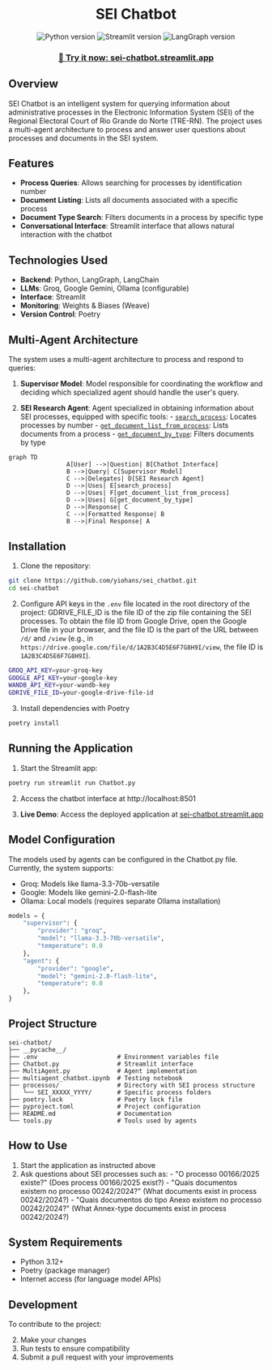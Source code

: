 <h1 align="center">SEI Chatbot</h1> 

<div align="center">
        <img src="https://img.shields.io/badge/Python-3.11+-blue?logo=python" alt="Python version">
        <img src="https://img.shields.io/badge/Streamlit-1.29.0+-green?logo=streamlit" alt="Streamlit version">
        <img src="https://img.shields.io/badge/LangGraph-0.0.20+-orange" alt="LangGraph version">
        <h3><a href="https://sei-chatbot.streamlit.app" target="_blank">🔗 Try it now: sei-chatbot.streamlit.app</a></h3>
</div>

## Overview

SEI Chatbot is an intelligent system for querying information about administrative processes in the Electronic Information System (SEI) of the Regional Electoral Court of Rio Grande do Norte (TRE-RN). The project uses a multi-agent architecture to process and answer user questions about processes and documents in the SEI system.

## Features

- **Process Queries**: Allows searching for processes by identification number
- **Document Listing**: Lists all documents associated with a specific process
- **Document Type Search**: Filters documents in a process by specific type
- **Conversational Interface**: Streamlit interface that allows natural interaction with the chatbot

## Technologies Used

- **Backend**: Python, LangGraph, LangChain
- **LLMs**: Groq, Google Gemini, Ollama (configurable)
- **Interface**: Streamlit
- **Monitoring**: Weights & Biases (Weave)
- **Version Control**: Poetry

## Multi-Agent Architecture

The system uses a multi-agent architecture to process and respond to queries:

1. **Supervisor Model**: Model responsible for coordinating the workflow and deciding which specialized agent should handle the user's query.

2. **SEI Research Agent**: Agent specialized in obtaining information about SEI processes, equipped with specific tools:
         - [`search_process`](tools.py): Locates processes by number
         - [`get_document_list_from_process`](tools.py): Lists documents from a process
         - [`get_document_by_type`](tools.py): Filters documents by type

```mermaid
graph TD
                A[User] -->|Question| B[Chatbot Interface]
                B -->|Query| C[Supervisor Model]
                C -->|Delegates| D[SEI Research Agent]
                D -->|Uses| E[search_process]
                D -->|Uses| F[get_document_list_from_process]
                D -->|Uses| G[get_document_by_type]
                D -->|Response| C
                C -->|Formatted Response| B
                B -->|Final Response| A
```
## Installation
1. Clone the repository:
```bash
git clone https://github.com/yiohans/sei_chatbot.git
cd sei-chatbot
```

2. Configure API keys in the `.env` file located in the root directory of the project:
GDRIVE_FILE_ID is the file ID of the zip file containing the SEI processes. To obtain the file ID from Google Drive, open the Google Drive file in your browser, and the file ID is the part of the URL between `/d/` and `/view` (e.g., in `https://drive.google.com/file/d/1A2B3C4D5E6F7G8H9I/view`, the file ID is `1A2B3C4D5E6F7G8H9I`).

```bash
GROQ_API_KEY=your-groq-key
GOOGLE_API_KEY=your-google-key
WANDB_API_KEY=your-wandb-key
GDRIVE_FILE_ID=your-google-drive-file-id
```

3. Install dependencies with Poetry
```bash
poetry install
```
## Running the Application

1. Start the Streamlit app:
```bash
poetry run streamlit run Chatbot.py
```

2. Access the chatbot interface at http://localhost:8501

3. **Live Demo**: Access the deployed application at [sei-chatbot.streamlit.app](https://sei-chatbot.streamlit.app)

## Model Configuration
The models used by agents can be configured in the Chatbot.py file. Currently, the system supports:

- Groq: Models like llama-3.3-70b-versatile
- Google: Models like gemini-2.0-flash-lite
- Ollama: Local models (requires separate Ollama installation)

```python
models = {
    "supervisor": {
        "provider": "groq",
        "model": "llama-3.3-70b-versatile",
        "temperature": 0.0
    },
    "agent": {
        "provider": "google",
        "model": "gemini-2.0-flash-lite",
        "temperature": 0.0
    },
}
```

## Project Structure

```
sei-chatbot/
├── __pycache__/
├── .env                      # Environment variables file
├── Chatbot.py                # Streamlit interface
├── MultiAgent.py             # Agent implementation
├── multiagent_chatbot.ipynb  # Testing notebook
├── processos/                # Directory with SEI process structure
│   └── SEI_XXXXX_YYYY/       # Specific process folders
├── poetry.lock               # Poetry lock file
├── pyproject.toml            # Project configuration
├── README.md                 # Documentation
└── tools.py                  # Tools used by agents
```

## How to Use
1. Start the application as instructed above
2. Ask questions about SEI processes such as:
        - "O processo 00166/2025 existe?" (Does process 00166/2025 exist?)
        - "Quais documentos existem no processo 00242/2024?" (What documents exist in process 00242/2024?)
        - "Quais documentos do tipo Anexo existem no processo 00242/2024?" (What Annex-type documents exist in process 00242/2024?)

## System Requirements
- Python 3.12+
- Poetry (package manager)
- Internet access (for language model APIs)

## Development
To contribute to the project:

2. Make your changes
3. Run tests to ensure compatibility
4. Submit a pull request with your improvements
